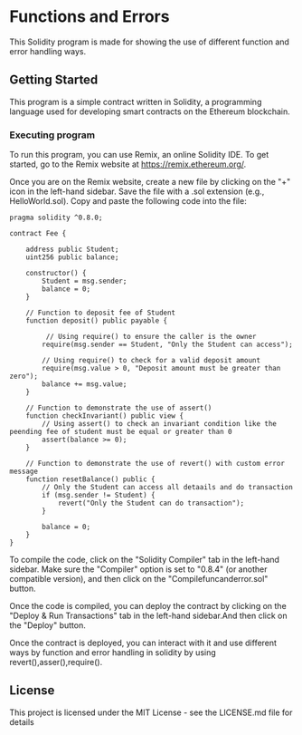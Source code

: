 # Functions and Errors


This Solidity program  is made for showing the use of different function and error handling ways.

## Getting Started

This program is a simple contract written in Solidity, a programming language used for developing smart contracts on the Ethereum blockchain. 

### Executing program

To run this program, you can use Remix, an online Solidity IDE. To get started, go to the Remix website at https://remix.ethereum.org/.

Once you are on the Remix website, create a new file by clicking on the "+" icon in the left-hand sidebar. Save the file with a .sol extension (e.g., HelloWorld.sol). Copy and paste the following code into the file:

```// SPDX-License-Identifier: MIT
pragma solidity ^0.8.0;

contract Fee {
    
    address public Student;
    uint256 public balance;
    
    constructor() {
        Student = msg.sender;
        balance = 0;
    }
    
    // Function to deposit fee of Student 
    function deposit() public payable {

         // Using require() to ensure the caller is the owner
        require(msg.sender == Student, "Only the Student can access");

        // Using require() to check for a valid deposit amount
        require(msg.value > 0, "Deposit amount must be greater than zero");
        balance += msg.value;
    }
    
    // Function to demonstrate the use of assert()
    function checkInvariant() public view {
        // Using assert() to check an invariant condition like the peending fee of student must be equal or greater than 0
        assert(balance >= 0);
    }
    
    // Function to demonstrate the use of revert() with custom error message
    function resetBalance() public {
        // Only the Student can access all detaails and do transaction
        if (msg.sender != Student) {
            revert("Only the Student can do transaction");
        }
        
        balance = 0;
    }
}
```

To compile the code, click on the "Solidity Compiler" tab in the left-hand sidebar. Make sure the "Compiler" option is set to "0.8.4" (or another compatible version), and then click on the "Compilefuncanderror.sol" button.

Once the code is compiled, you can deploy the contract by clicking on the "Deploy & Run Transactions" tab in the left-hand sidebar.And  then click on the "Deploy" button.

Once the contract is deployed, you can interact with it and use different ways by function and error handling in solidity by using revert(),asser(),require().


## License

This project is licensed under the MIT License - see the LICENSE.md file for details
